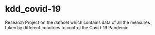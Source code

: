 # kdd_covid-19
Research Project on the dataset which contains data of all the measures taken by different countries to control the Covid-19 Pandemic
